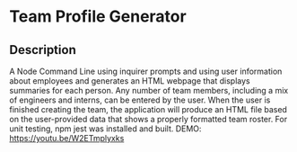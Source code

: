 # Team Profile Generator


## Description

A Node Command Line using inquirer prompts and using user information about employees and generates an HTML webpage that displays summaries for each person. Any number of team members, including a mix of engineers and interns, can be entered by the user. When the user is finished creating the team, the application will produce an HTML file based on the user-provided data that shows a properly formatted team roster. For unit testing, npm jest was installed and built.
DEMO: https://youtu.be/W2ETmplyxks



